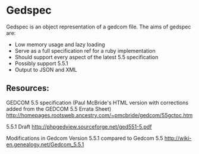 # Gedspec

Gedspec is an object representation of a gedcom file.  The aims of gedspec are:

  - Low memory usage and lazy loading
  - Serve as a full specification ref for a ruby implementation
  - Should support every aspect of the latest 5.5 specification
  - Possibly support 5.5.1
  - Output to JSON and XML
  
## Resources:

  GEDCOM 5.5 specification (Paul McBride's HTML version with corrections added from the GEDCOM 5.5 Errata Sheet)
  http://homepages.rootsweb.ancestry.com/~pmcbride/gedcom/55gctoc.htm
  
  5.5.1 Draft
  http://phpgedview.sourceforge.net/ged551-5.pdf
  
  Modifications in Gedcom Version 5.5.1 compared to Gedcom 5.5
  http://wiki-en.genealogy.net/Gedcom_5.5.1
  